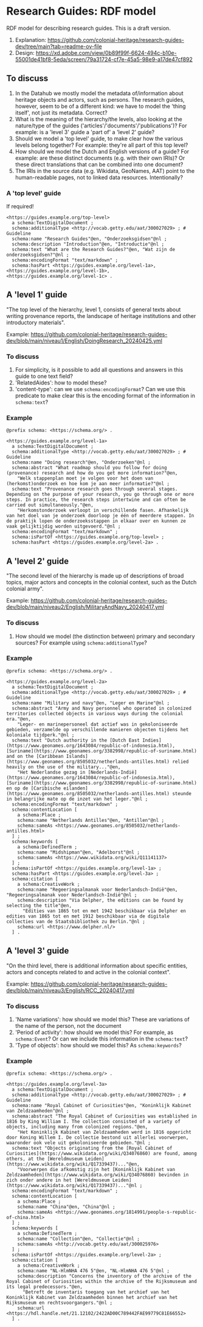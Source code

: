 # Research Guides: RDF model

RDF model for describing research guides. This is a draft version.

1. Explanation: https://github.com/colonial-heritage/research-guides-dev/tree/main?tab=readme-ov-file
1. Design: https://xd.adobe.com/view/0b89f99f-6624-494c-b10e-55001de41bf8-5eda/screen/79a31724-cf7e-45a5-98e9-a17de47cf892

## To discuss

1. In the Datahub we mostly model the metadata of/information about heritage objects and actors, such as persons. The research guides, however, seem to be of a different kind: we have to model the 'thing itself', not just its metadata. Correct?
1. What is the meaning of the hierarchy/the levels, also looking at the nature/type of the guides ('articles'/'documents'/'publications')? For example: is a 'level 3' guide a 'part of' a 'level 2' guide?
1. Should we model a 'top level' guide, to make clear how the various levels belong together? For example: they're all part of this top level?
1. How should we model the Dutch and English versions of a guide? For example: are these distinct documents (e.g. with their own IRIs)? Or these direct translations that can be combined into one document?
1. The IRIs in the source data (e.g. Wikidata, GeoNames, AAT) point to the human-readable pages, not to linked data resources. Intentionally?

### A 'top level' guide

If required!

```turtle
<https://guides.example.org/top-level>
  a schema:TextDigitalDocument ;
  schema:additionalType <http://vocab.getty.edu/aat/300027029> ; # Guideline
  schema:name "Research Guides"@en, "Onderzoeksgidsen"@nl ;
  schema:description "Introduction"@en, "Introductie"@nl ;
  schema:text "What are the Research Guides?"@en, "Wat zijn de onderzoeksgidsen?"@nl ;
  schema:encodingFormat "text/markdown" ;
  schema:hasPart <https://guides.example.org/level-1a>, <https://guides.example.org/level-1b>, <https://guides.example.org/level-1c> .
```

## A 'level 1' guide

"The top level of the hierarchy, level 1, consists of general texts about writing provenance reports, the landscape of heritage institutions and other introductory materials".

Example: https://github.com/colonial-heritage/research-guides-dev/blob/main/niveau1/English/DoingResearch_20240425.yml

### To discuss

1. For simplicity, is it possible to add all questions and answers in this guide to one text field?
1. 'RelatedAides': how to model these?
1. 'content-type': can we use `schema:encodingFormat`? Can we use this predicate to make clear this is the encoding format of the information in `schema:text`?

### Example

```turtle
@prefix schema: <https://schema.org/> .

<https://guides.example.org/level-1a>
  a schema:TextDigitalDocument ;
  schema:additionalType <http://vocab.getty.edu/aat/300027029> ; # Guideline
  schema:name "Doing research"@en, "Onderzoeken"@nl ;
  schema:abstract "What roadmap should you follow for doing (provenance) research and how do you get more information?"@en,
    "Welk stappenplan moet je volgen voor het doen van (herkomst)onderzoek en hoe kom je aan meer informatie?"@nl ;
  schema:text "Provenance research goes through several stages. Depending on the purpose of your research, you go through one or more steps. In practice, the research steps intertwine and can often be carried out simultaneously."@en,
    "Herkomstonderzoek verloopt in verschillende fasen. Afhankelijk van het doel van je onderzoek doorloop je één of meerdere stappen. In de praktijk lopen de onderzoeksstappen in elkaar over en kunnen ze vaak gelijktijdig worden uitgevoerd."@nl ;
  schema:encodingFormat "text/markdown" ;
  schema:isPartOf <https://guides.example.org/top-level> ;
  schema:hasPart <https://guides.example.org/level-2a> .
```

## A 'level 2' guide

"The second level of the hierarchy is made up of descriptions of broad topics, major actors and concepts in the colonial context, such as the Dutch colonial army".

Example: https://github.com/colonial-heritage/research-guides-dev/blob/main/niveau2/English/MilitaryAndNavy_20240417.yml

### To discuss

1. How should we model (the distinction between) primary and secondary sources? For example using `schema:additionalType`?

### Example

```turtle
@prefix schema: <https://schema.org/> .

<https://guides.example.org/level-2a>
  a schema:TextDigitalDocument ;
  schema:additionalType <http://vocab.getty.edu/aat/300027029> ; # Guideline
  schema:name "Military and navy"@en, "Leger en Marine"@nl ;
  schema:abstract "Army and Navy personnel who operated in colonized territories collected objects in various ways during the colonial era."@en,
    "Leger- en marinepersoneel dat actief was in gekoloniseerde gebieden, verzamelde op verschillende manieren objecten tijdens het koloniale tijdperk."@nl ;
  schema:text "Dutch authority in the [Dutch East Indies](https://www.geonames.org/1643084/republic-of-indonesia.html), [Suriname](https://www.geonames.org/3382998/republic-of-suriname.html) and on the [Caribbean Islands](https://www.geonames.org/8505032/netherlands-antilles.html) relied heavily on the use of the military..."@en,
    "Het Nederlandse gezag in [Nederlands-Indië](https://www.geonames.org/1643084/republic-of-indonesia.html), [Suriname](https://www.geonames.org/3382998/republic-of-suriname.html) en op de [Caribische eilanden](https://www.geonames.org/8505032/netherlands-antilles.html) steunde in belangrijke mate op de inzet van het leger."@nl ;
  schema:encodingFormat "text/markdown" ;
  schema:contentLocation [
    a schema:Place ;
    schema:name "Netherlands Antilles"@en, "Antillen"@nl ;
    schema:sameAs <https://www.geonames.org/8505032/netherlands-antilles.html>
  ] ;
  schema:keywords [
    a schema:DefinedTerm ;
    schema:name "Midshipman"@en, "Adelborst"@nl ;
    schema:sameAs <https://www.wikidata.org/wiki/Q11141137>
  ] ;
  schema:isPartOf <https://guides.example.org/level-1a> ;
  schema:hasPart <https://guides.example.org/level-3a> ;
  schema:citation [
    a schema:CreativeWork ;
    schema:name "Regeeringsalmanak voor Nederlandsch-Indië"@en, "Regeeringsalmanak voor Nederlandsch-Indië"@nl ;
    schema:description "Via Delpher, the editions can be found by selecting the title"@en,
      "Edities van 1865 tot en met 1942 beschikbaar via Delpher en edities van 1865 tot en met 1912 beschikbaar via de digitale collecties van de Staatsbibliothek zu Berlin."@nl ;
    schema:url <https://www.delpher.nl/>
  ] .
```

## A 'level 3' guide

"On the third level, there is additional information about specific entities, actors and concepts related to and active in the colonial context".

Example: https://github.com/colonial-heritage/research-guides-dev/blob/main/niveau3/English/RCC_20240417.yml

### To discuss

1. 'Name variations': how should we model this? These are variations of the name of the person, not the document
1. 'Period of activity': how should we model this? For example, as `schema:Event`? Or can we include this information in the `schema:text`?
1. 'Type of objects': how should we model this? As `schema:keywords`?

### Example

```turtle
@prefix schema: <https://schema.org/> .

<https://guides.example.org/level-3a>
  a schema:TextDigitalDocument ;
  schema:additionalType <http://vocab.getty.edu/aat/300027029> ; # Guideline
  schema:name "Royal Cabinet of Curiosities"@en, "Koninklijk Kabinet van Zeldzaamheden"@nl ;
  schema:abstract "The Royal Cabinet of Curiosities was established in 1816 by King William I. The collection consisted of a variety of objects, including many from colonized regions."@en,
    "Het Koninklijk Kabinet van Zeldzaamheden werd in 1816 opgericht door Koning Willem I. De collectie bestond uit allerlei voorwerpen, waaronder ook vele uit gekoloniseerde gebieden."@nl ;
  schema:text "Objects originating from the [Royal Cabinet of Curiosities](https://www.wikidata.org/wiki/Q34076860) are found, among others, at the [Wereldmuseum Leiden](https://www.wikidata.org/wiki/Q17339437)..."@en,
    "Voorwerpen die afkomstig zijn het [Koninklijk Kabinet van Zeldzaamheden](https://www.wikidata.org/wiki/Q34076860) bevinden in zich onder andere in het [Wereldmuseum Leiden](https://www.wikidata.org/wiki/Q17339437)..."@nl ;
  schema:encodingFormat "text/markdown" ;
  schema:contentLocation [
    a schema:Place ;
    schema:name "China"@en, "China"@nl ;
    schema:sameAs <https://www.geonames.org/1814991/people-s-republic-of-china.html>
  ] ;
  schema:keywords [
    a schema:DefinedTerm ;
    schema:name "Collection"@en, "Collectie"@nl ;
    schema:sameAs <http://vocab.getty.edu/aat/300025976>
  ] ;
  schema:isPartOf <https://guides.example.org/level-2a> ;
  schema:citation [
    a schema:CreativeWork ;
    schema:name "NL-HlmNHA 476 5"@en, "NL-HlmNHA 476 5"@nl ;
    schema:description "Concerns the inventory of the archive of the Royal Cabinet of Curiosities within the archive of the Rijksmuseum and its legal predecessors."@en,
      "Betreft de inventaris toegang van het archief van het Koninklijk Kabinet van Zeldzaamheden binnen het archief van het Rijksmuseum en rechtsvoorgangers."@nl ;
    schema:url <https://hdl.handle.net/21.12102/2422AD00C789442FAE99779C81E66552>
  ] .
```
